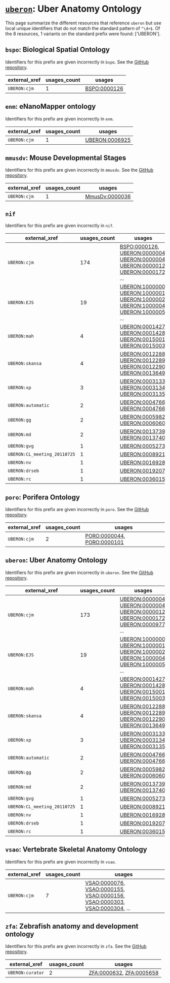 # [`uberon`](https://bioregistry.io/uberon): Uber Anatomy Ontology

This page summarize the different resources that reference `uberon`
but use local unique identifiers that do not match the standard pattern of
`^\d+$`. Of the 8 resources,
1 variants on the standard prefix were found: ['UBERON'].

## `bspo`: Biological Spatial Ontology

Identifiers for this prefix are given incorrectly in `bspo`. See the [GitHub repository](https://github.com/obophenotype/biological-spatial-ontology).

| external_xref   |   usages_count | usages                                                      |
|-----------------|----------------|-------------------------------------------------------------|
| `UBERON:cjm`    |              1 | [BSPO:0000126](http://purl.obolibrary.org/obo/BSPO_0000126) |

## `enm`: eNanoMapper ontology

Identifiers for this prefix are given incorrectly in `enm`.

| external_xref   |   usages_count | usages                                                          |
|-----------------|----------------|-----------------------------------------------------------------|
| `UBERON:cjm`    |              1 | [UBERON:0006925](http://purl.obolibrary.org/obo/UBERON_0006925) |

## `mmusdv`: Mouse Developmental Stages

Identifiers for this prefix are given incorrectly in `mmusdv`. See the [GitHub repository](https://github.com/obophenotype/developmental-stage-ontologies).

| external_xref   |   usages_count | usages                                                          |
|-----------------|----------------|-----------------------------------------------------------------|
| `UBERON:cjm`    |              1 | [MmusDv:0000036](http://purl.obolibrary.org/obo/MmusDv_0000036) |

## `nif`

Identifiers for this prefix are given incorrectly in `nif`.

| external_xref                |   usages_count | usages                                                                                                                                                                                                                                                                                                                                   |
|------------------------------|----------------|------------------------------------------------------------------------------------------------------------------------------------------------------------------------------------------------------------------------------------------------------------------------------------------------------------------------------------------|
| `UBERON:cjm`                 |            174 | [BSPO:0000126](http://purl.obolibrary.org/obo/BSPO_0000126), [UBERON:0000004](http://purl.obolibrary.org/obo/UBERON_0000004), [UBERON:0000004](http://purl.obolibrary.org/obo/UBERON_0000004), [UBERON:0000012](http://purl.obolibrary.org/obo/UBERON_0000012), [UBERON:0000172](http://purl.obolibrary.org/obo/UBERON_0000172), ...     |
| `UBERON:EJS`                 |             19 | [UBERON:1000000](http://purl.obolibrary.org/obo/UBERON_1000000), [UBERON:1000001](http://purl.obolibrary.org/obo/UBERON_1000001), [UBERON:1000002](http://purl.obolibrary.org/obo/UBERON_1000002), [UBERON:1000004](http://purl.obolibrary.org/obo/UBERON_1000004), [UBERON:1000005](http://purl.obolibrary.org/obo/UBERON_1000005), ... |
| `UBERON:mah`                 |              4 | [UBERON:0001427](http://purl.obolibrary.org/obo/UBERON_0001427), [UBERON:0001428](http://purl.obolibrary.org/obo/UBERON_0001428), [UBERON:0015001](http://purl.obolibrary.org/obo/UBERON_0015001), [UBERON:0015003](http://purl.obolibrary.org/obo/UBERON_0015003)                                                                       |
| `UBERON:skansa`              |              4 | [UBERON:0012288](http://purl.obolibrary.org/obo/UBERON_0012288), [UBERON:0012289](http://purl.obolibrary.org/obo/UBERON_0012289), [UBERON:0012290](http://purl.obolibrary.org/obo/UBERON_0012290), [UBERON:0013649](http://purl.obolibrary.org/obo/UBERON_0013649)                                                                       |
| `UBERON:xp`                  |              3 | [UBERON:0003133](http://purl.obolibrary.org/obo/UBERON_0003133), [UBERON:0003134](http://purl.obolibrary.org/obo/UBERON_0003134), [UBERON:0003135](http://purl.obolibrary.org/obo/UBERON_0003135)                                                                                                                                        |
| `UBERON:automatic`           |              2 | [UBERON:0004766](http://purl.obolibrary.org/obo/UBERON_0004766), [UBERON:0004766](http://purl.obolibrary.org/obo/UBERON_0004766)                                                                                                                                                                                                         |
| `UBERON:gg`                  |              2 | [UBERON:0005982](http://purl.obolibrary.org/obo/UBERON_0005982), [UBERON:0006060](http://purl.obolibrary.org/obo/UBERON_0006060)                                                                                                                                                                                                         |
| `UBERON:md`                  |              2 | [UBERON:0013739](http://purl.obolibrary.org/obo/UBERON_0013739), [UBERON:0013740](http://purl.obolibrary.org/obo/UBERON_0013740)                                                                                                                                                                                                         |
| `UBERON:gvg`                 |              1 | [UBERON:0005273](http://purl.obolibrary.org/obo/UBERON_0005273)                                                                                                                                                                                                                                                                          |
| `UBERON:CL_meeting_20110725` |              1 | [UBERON:0008921](http://purl.obolibrary.org/obo/UBERON_0008921)                                                                                                                                                                                                                                                                          |
| `UBERON:nv`                  |              1 | [UBERON:0016928](http://purl.obolibrary.org/obo/UBERON_0016928)                                                                                                                                                                                                                                                                          |
| `UBERON:drseb`               |              1 | [UBERON:0019207](http://purl.obolibrary.org/obo/UBERON_0019207)                                                                                                                                                                                                                                                                          |
| `UBERON:rc`                  |              1 | [UBERON:0036015](http://purl.obolibrary.org/obo/UBERON_0036015)                                                                                                                                                                                                                                                                          |

## `poro`: Porifera Ontology

Identifiers for this prefix are given incorrectly in `poro`. See the [GitHub repository](https://github.com/obophenotype/porifera-ontology).

| external_xref   |   usages_count | usages                                                                                                                   |
|-----------------|----------------|--------------------------------------------------------------------------------------------------------------------------|
| `UBERON:cjm`    |              2 | [PORO:0000044](http://purl.obolibrary.org/obo/PORO_0000044), [PORO:0000101](http://purl.obolibrary.org/obo/PORO_0000101) |

## `uberon`: Uber Anatomy Ontology

Identifiers for this prefix are given incorrectly in `uberon`. See the [GitHub repository](https://github.com/obophenotype/uberon).

| external_xref                |   usages_count | usages                                                                                                                                                                                                                                                                                                                                   |
|------------------------------|----------------|------------------------------------------------------------------------------------------------------------------------------------------------------------------------------------------------------------------------------------------------------------------------------------------------------------------------------------------|
| `UBERON:cjm`                 |            173 | [UBERON:0000004](http://purl.obolibrary.org/obo/UBERON_0000004), [UBERON:0000004](http://purl.obolibrary.org/obo/UBERON_0000004), [UBERON:0000012](http://purl.obolibrary.org/obo/UBERON_0000012), [UBERON:0000172](http://purl.obolibrary.org/obo/UBERON_0000172), [UBERON:0000977](http://purl.obolibrary.org/obo/UBERON_0000977), ... |
| `UBERON:EJS`                 |             19 | [UBERON:1000000](http://purl.obolibrary.org/obo/UBERON_1000000), [UBERON:1000001](http://purl.obolibrary.org/obo/UBERON_1000001), [UBERON:1000002](http://purl.obolibrary.org/obo/UBERON_1000002), [UBERON:1000004](http://purl.obolibrary.org/obo/UBERON_1000004), [UBERON:1000005](http://purl.obolibrary.org/obo/UBERON_1000005), ... |
| `UBERON:mah`                 |              4 | [UBERON:0001427](http://purl.obolibrary.org/obo/UBERON_0001427), [UBERON:0001428](http://purl.obolibrary.org/obo/UBERON_0001428), [UBERON:0015001](http://purl.obolibrary.org/obo/UBERON_0015001), [UBERON:0015003](http://purl.obolibrary.org/obo/UBERON_0015003)                                                                       |
| `UBERON:skansa`              |              4 | [UBERON:0012288](http://purl.obolibrary.org/obo/UBERON_0012288), [UBERON:0012289](http://purl.obolibrary.org/obo/UBERON_0012289), [UBERON:0012290](http://purl.obolibrary.org/obo/UBERON_0012290), [UBERON:0013649](http://purl.obolibrary.org/obo/UBERON_0013649)                                                                       |
| `UBERON:xp`                  |              3 | [UBERON:0003133](http://purl.obolibrary.org/obo/UBERON_0003133), [UBERON:0003134](http://purl.obolibrary.org/obo/UBERON_0003134), [UBERON:0003135](http://purl.obolibrary.org/obo/UBERON_0003135)                                                                                                                                        |
| `UBERON:automatic`           |              2 | [UBERON:0004766](http://purl.obolibrary.org/obo/UBERON_0004766), [UBERON:0004766](http://purl.obolibrary.org/obo/UBERON_0004766)                                                                                                                                                                                                         |
| `UBERON:gg`                  |              2 | [UBERON:0005982](http://purl.obolibrary.org/obo/UBERON_0005982), [UBERON:0006060](http://purl.obolibrary.org/obo/UBERON_0006060)                                                                                                                                                                                                         |
| `UBERON:md`                  |              2 | [UBERON:0013739](http://purl.obolibrary.org/obo/UBERON_0013739), [UBERON:0013740](http://purl.obolibrary.org/obo/UBERON_0013740)                                                                                                                                                                                                         |
| `UBERON:gvg`                 |              1 | [UBERON:0005273](http://purl.obolibrary.org/obo/UBERON_0005273)                                                                                                                                                                                                                                                                          |
| `UBERON:CL_meeting_20110725` |              1 | [UBERON:0008921](http://purl.obolibrary.org/obo/UBERON_0008921)                                                                                                                                                                                                                                                                          |
| `UBERON:nv`                  |              1 | [UBERON:0016928](http://purl.obolibrary.org/obo/UBERON_0016928)                                                                                                                                                                                                                                                                          |
| `UBERON:drseb`               |              1 | [UBERON:0019207](http://purl.obolibrary.org/obo/UBERON_0019207)                                                                                                                                                                                                                                                                          |
| `UBERON:rc`                  |              1 | [UBERON:0036015](http://purl.obolibrary.org/obo/UBERON_0036015)                                                                                                                                                                                                                                                                          |

## `vsao`: Vertebrate Skeletal Anatomy Ontology

Identifiers for this prefix are given incorrectly in `vsao`.

| external_xref   |   usages_count | usages                                                                                                                                                                                                                                                                                                               |
|-----------------|----------------|----------------------------------------------------------------------------------------------------------------------------------------------------------------------------------------------------------------------------------------------------------------------------------------------------------------------|
| `UBERON:cjm`    |              7 | [VSAO:0000076](http://purl.obolibrary.org/obo/VSAO_0000076), [VSAO:0000155](http://purl.obolibrary.org/obo/VSAO_0000155), [VSAO:0000156](http://purl.obolibrary.org/obo/VSAO_0000156), [VSAO:0000303](http://purl.obolibrary.org/obo/VSAO_0000303), [VSAO:0000304](http://purl.obolibrary.org/obo/VSAO_0000304), ... |

## `zfa`: Zebrafish anatomy and development ontology

Identifiers for this prefix are given incorrectly in `zfa`. See the [GitHub repository](https://github.com/cerivs/zebrafish-anatomical-ontology).

| external_xref    |   usages_count | usages                                                                                                               |
|------------------|----------------|----------------------------------------------------------------------------------------------------------------------|
| `UBERON:curator` |              2 | [ZFA:0000632](http://purl.obolibrary.org/obo/ZFA_0000632), [ZFA:0005658](http://purl.obolibrary.org/obo/ZFA_0005658) |

